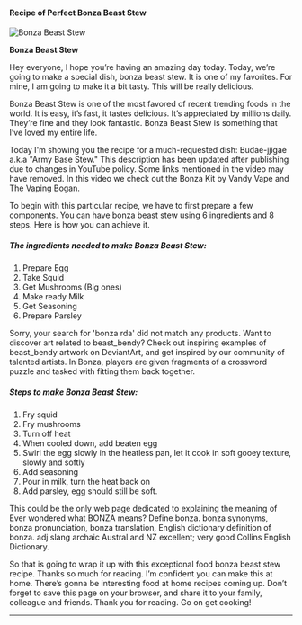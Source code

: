             

#### Recipe of Perfect Bonza Beast Stew

![Bonza Beast Stew](https://img-global.cpcdn.com/recipes/f9b13211e0f3a686/751x532cq70/bonza-beast-stew-recipe-main-photo.jpg)

**Bonza Beast Stew**

Hey everyone, I hope you’re having an amazing day today. Today, we’re going to make a special dish, bonza beast stew. It is one of my favorites. For mine, I am going to make it a bit tasty. This will be really delicious.

Bonza Beast Stew is one of the most favored of recent trending foods in the world. It is easy, it’s fast, it tastes delicious. It’s appreciated by millions daily. They’re fine and they look fantastic. Bonza Beast Stew is something that I’ve loved my entire life.

Today I'm showing you the recipe for a much-requested dish: Budae-jjigae a.k.a "Army Base Stew." This description has been updated after publishing due to changes in YouTube policy. Some links mentioned in the video may have removed. In this video we check out the Bonza Kit by Vandy Vape and The Vaping Bogan.

To begin with this particular recipe, we have to first prepare a few components. You can have bonza beast stew using 6 ingredients and 8 steps. Here is how you can achieve it.

##### The ingredients needed to make Bonza Beast Stew:

1.  Prepare Egg
2.  Take Squid
3.  Get Mushrooms (Big ones)
4.  Make ready Milk
5.  Get Seasoning
6.  Prepare Parsley

Sorry, your search for 'bonza rda' did not match any products. Want to discover art related to beast\_bendy? Check out inspiring examples of beast\_bendy artwork on DeviantArt, and get inspired by our community of talented artists. In Bonza, players are given fragments of a crossword puzzle and tasked with fitting them back together.

##### Steps to make Bonza Beast Stew:

1.  Fry squid
2.  Fry mushrooms
3.  Turn off heat
4.  When cooled down, add beaten egg
5.  Swirl the egg slowly in the heatless pan, let it cook in soft gooey texture, slowly and softly
6.  Add seasoning
7.  Pour in milk, turn the heat back on
8.  Add parsley, egg should still be soft.

This could be the only web page dedicated to explaining the meaning of Ever wondered what BONZA means? Define bonza. bonza synonyms, bonza pronunciation, bonza translation, English dictionary definition of bonza. adj slang archaic Austral and NZ excellent; very good Collins English Dictionary.

So that is going to wrap it up with this exceptional food bonza beast stew recipe. Thanks so much for reading. I’m confident you can make this at home. There’s gonna be interesting food at home recipes coming up. Don’t forget to save this page on your browser, and share it to your family, colleague and friends. Thank you for reading. Go on get cooking!

* * *